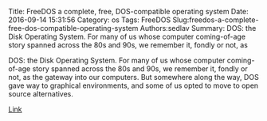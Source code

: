 Title: FreeDOS  a complete, free, DOS-compatible operating system
Date: 2016-09-14 15:31:56
Category: os
Tags: FreeDOS
Slug:freedos-a-complete-free-dos-compatible-operating-system
Authors:sedlav
Summary: DOS: the Disk Operating System. For many of us whose computer coming-of-age story spanned across the 80s and 90s, we remember it, fondly or not, as

> 
DOS: the Disk Operating System. For many of us whose computer coming-of-age story spanned across the 80s and 90s, we remember it, fondly or not, as the gateway into our computers. But somewhere along the way, DOS gave way to graphical environments, and some of us opted to move to open source alternatives.

[Link](https://opensource.com/life/16/9/interview-jim-hall-freedos)
